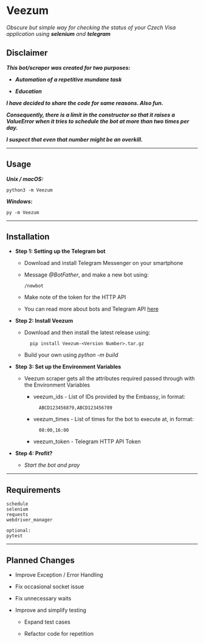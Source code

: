 # Veezum

_Obscure but simple way for checking the status of your Czech Visa application using **selenium** and **telegram**_

## Disclaimer

**_This bot/scraper was created for two purposes:_**

- **_Automation of a repetitive mundane task_**

- **_Education_**

**_I have decided to share the code for same reasons. Also fun._**


**_Consequently, there is a limit in the constructor so that it raises a ValueError when it tries to schedule the bot at more 
than two times per day._**


**_I suspect that even that number might be an overkill._**

--------------------

## Usage


**_Unix / macOS:_**

    python3 -m Veezum

**_Windows:_**

    py -m Veezum

--------------------

## Installation


- **Step 1: Setting up the Telegram bot**

    * Download and install Telegram Messenger on your smartphone
  
    * Message _@BotFather_, and make a new bot using:
  
          /newbot
  
    * Make note of the token for the HTTP API

    * You can read more about bots and Telegram API [here](https://core.telegram.org/bots)
  
- **Step 2: Install Veezum**

    * Download and then install the latest release using:
  
            pip install Veezum-<Version Number>.tar.gz
  
    * Build your own using _python -m build_

- **Step 3: Set up the Environment Variables**

    * Veezum scraper gets all the attributes required passed through with the Environment Variables
  
        + veezum_ids - List of IDs provided by the Embassy, in format:
      
                ABCD123456879,ABCD123456789
      
        + veezum_times - List of times for the bot to execute at, in format:
      
                08:00,16:00
      
        + veezum_token - Telegram HTTP API Token
      
- **Step 4: Profit?**

    * _Start the bot and pray_

--------------------

## Requirements

    schedule
    selenium
    requests
    webdriver_manager

    optional:
    pytest


--------------------

## Planned Changes

- Improve Exception / Error Handling

- Fix occasional socket issue

- Fix unnecessary waits

- Improve and simplify testing

    * Expand test cases
  
    * Refactor code for repetition
  

